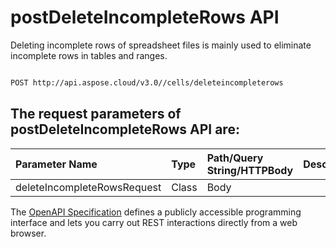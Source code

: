 # **postDeleteIncompleteRows API**

Deleting incomplete rows of spreadsheet files is mainly used to eliminate incomplete rows in tables and ranges. 

```bash

POST http://api.aspose.cloud/v3.0//cells/deleteincompleterows

```

## The request parameters of **postDeleteIncompleteRows** API are: 

| Parameter Name | Type | Path/Query String/HTTPBody | Description | 
| :- | :- | :- |:- | 
|deleteIncompleteRowsRequest|Class|Body||


The [OpenAPI Specification](https://reference.aspose.cloud/cells/#/DataProcessingController/PostDeleteIncompleteRows) defines a publicly accessible programming interface and lets you carry out REST interactions directly from a web browser.
